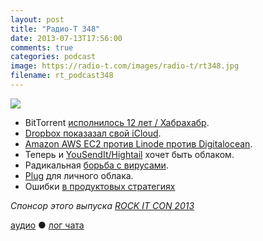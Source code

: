 ```yaml
---
layout: post
title: "Радио-Т 348"
date: 2013-07-13T17:56:00
comments: true
categories: podcast
image: https://radio-t.com/images/radio-t/rt348.jpg
filename: rt_podcast348
---
```

![](https://radio-t.com/images/radio-t/rt348.jpg)

* BitTorrent [исполнилось 12 лет / Хабрахабр](http://habrahabr.ru/post/185812/).
* [Dropbox показазал свой iCloud](http://www.tuaw.com/2013/07/10/dropbox-announces-icloud-like-data-sync-service-for-apps/).
* [Amazon AWS EC2 против Linode против Digitalocean](http://www.cosninix.com/wp/2013/06/amazon-aws-ec2-linode-digitalocean-cloudserver-showdown/).
* Теперь и [YouSendIt/Hightail](http://allthingsd.com/20130710/in-new-challenge-to-dropbox-and-box-yousendit-morphs-into-hightail/) хочет быть облаком.
* Радикальная [борьба с вирусами](http://gizmodo.com/government-destroys-170k-of-hardware-in-absurd-effort-708412225?rev=1373312326).
* [Plug](http://techcrunch.com/2013/07/10/with-plug-create-a-personal-subscription-free-dropbox-with-your-usb-drives/) для личного облака.
* Ошибки [в продуктовых стратегиях](http://insideintercom.io/product-strategy-means-saying-no/)

_Спонсор этого выпуска [ROCK IT CON 2013](http://www.rockitcon.com)_

[аудио](http://cdn.radio-t.com/rt_podcast348.mp3) ● [лог чата](http://chat.radio-t.com/logs/radio-t-348.html) <audio src="http://cdn.radio-t.com/rt_podcast348.mp3" preload="none"></audio>

